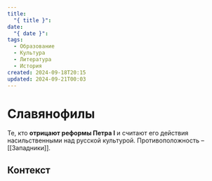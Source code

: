 ```yaml
---
title:
  "{ title }": 
date:
  "{ date }": 
tags:
  - Образование
  - Культура
  - Литература
  - История
created: 2024-09-18T20:15
updated: 2024-09-21T00:03
---
```

# Славянофилы

 Те, кто **отрицают реформы Петра I** и считают его действия насильственными над русской культурой. Противоположность – [[Западники]].

## Контекст

